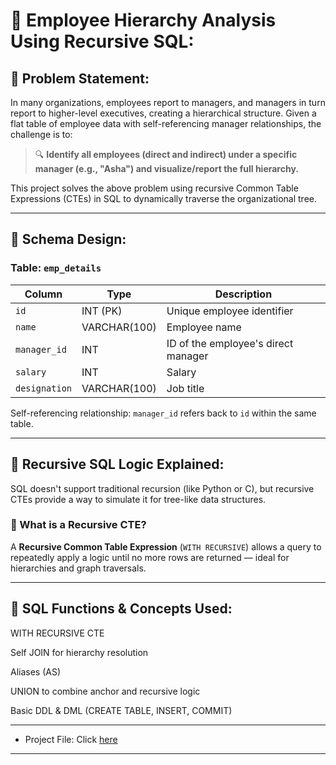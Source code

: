 # 👥 Employee Hierarchy Analysis Using Recursive SQL:

## 📌 Problem Statement:

In many organizations, employees report to managers, and managers in turn report to higher-level executives, creating a hierarchical structure. Given a flat table of employee data with self-referencing manager relationships, the challenge is to:

> 🔍 **Identify all employees (direct and indirect) under a specific manager (e.g., "Asha") and visualize/report the full hierarchy.**

This project solves the above problem using recursive Common Table Expressions (CTEs) in SQL to dynamically traverse the organizational tree.

---

## 🧱 Schema Design:

### Table: `emp_details`

| Column        | Type         | Description                          |
|---------------|--------------|--------------------------------------|
| `id`          | INT (PK)     | Unique employee identifier           |
| `name`        | VARCHAR(100) | Employee name                        |
| `manager_id`  | INT          | ID of the employee's direct manager |
| `salary`      | INT          | Salary                               |
| `designation` | VARCHAR(100) | Job title                            |

Self-referencing relationship: `manager_id` refers back to `id` within the same table.

---

## 🧠 Recursive SQL Logic Explained:

SQL doesn't support traditional recursion (like Python or C), but recursive CTEs provide a way to simulate it for tree-like data structures.

### 🔄 What is a Recursive CTE?

A **Recursive Common Table Expression** (`WITH RECURSIVE`) allows a query to repeatedly apply a logic until no more rows are returned — ideal for hierarchies and graph traversals.

---

## 🧮 SQL Functions & Concepts Used:

WITH RECURSIVE CTE

Self JOIN for hierarchy resolution

Aliases (AS)

UNION to combine anchor and recursive logic

Basic DDL & DML (CREATE TABLE, INSERT, COMMIT)

---

* Project File: Click [here](https://github.com/bhargav12341996/SQL-Projects/blob/main/Mini%20Project%20on%20Recursicve%20Functions/Project%20File.sql)

---
